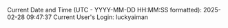 Current Date and Time (UTC - YYYY-MM-DD HH:MM:SS formatted): 2025-02-28 09:47:37
Current User's Login: luckyaiman
